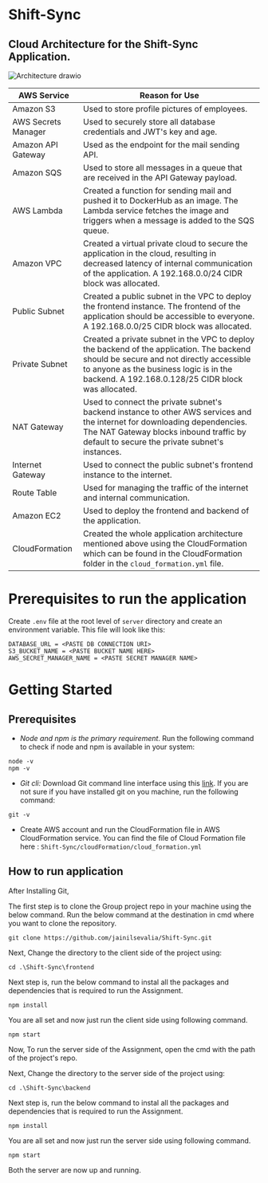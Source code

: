 # Shift-Sync

## Cloud Architecture for the Shift-Sync Application.
![Architecture drawio](https://user-images.githubusercontent.com/37774202/234840502-9556ed10-9b25-46f7-9c66-2aa6b8996f60.svg)


|AWS Service |Reason for Use |
| ----------- | -------------- |
| Amazon S3 | Used to store profile pictures of employees. |
| AWS Secrets Manager | Used to securely store all database credentials and JWT's key and age. |
| Amazon API Gateway | Used as the endpoint for the mail sending API. |
| Amazon SQS | Used to store all messages in a queue that are received in the API Gateway payload. |
| AWS Lambda | Created a function for sending mail and pushed it to DockerHub as an image. The Lambda service fetches the image and triggers when a message is added to the SQS queue. |
| Amazon VPC | Created a virtual private cloud to secure the application in the cloud, resulting in decreased latency of internal communication of the application. A 192.168.0.0/24 CIDR block was allocated. |
| Public Subnet | Created a public subnet in the VPC to deploy the frontend instance. The frontend of the application should be accessible to everyone. A 192.168.0.0/25 CIDR block was allocated. |
| Private Subnet | Created a private subnet in the VPC to deploy the backend of the application. The backend should be secure and not directly accessible to anyone as the business logic is in the backend. A 192.168.0.128/25 CIDR block was allocated. |
| NAT Gateway | Used to connect the private subnet's backend instance to other AWS services and the internet for downloading dependencies. The NAT Gateway blocks inbound traffic by default to secure the private subnet's instances. |
| Internet Gateway | Used to connect the public subnet's frontend instance to the internet. |
| Route Table | Used for managing the traffic of the internet and internal communication. |
| Amazon EC2 | Used to deploy the frontend and backend of the application. |
| CloudFormation | Created the whole application architecture mentioned above using the CloudFormation which can be found in the CloudFormation folder in the `cloud_formation.yml` file. |

# **Prerequisites to run the application**

Create `.env` file at the root level of `server` directory and create an environment variable. This file will look like this:

```
DATABASE_URL = <PASTE DB CONNECTION URI>
S3_BUCKET_NAME = <PASTE BUCKET NAME HERE>
AWS_SECRET_MANAGER_NAME = <PASTE SECRET MANAGER NAME>
```

# **Getting Started**

## Prerequisites

-   _Node and npm is the primary requirement_. Run the following command to check if node and npm is available in your system:

```
node -v
npm -v
```

-   _Git cli:_ Download Git command line interface using this [link](https://git-scm.com/downloads). If you are not sure if you have installed git on you machine, run the following command:

```
git -v
```

-   Create AWS account and run the CloudFormation file in AWS CloudFormation service. You can find the file of Cloud Formation file here : `Shift-Sync/cloudFormation/cloud_formation.yml`  

## How to run application

After Installing Git, 

The first step is to clone the Group project repo in your machine using the below command. Run the below command at the destination in cmd where you want to clone the repository.

```
git clone https://github.com/jainilsevalia/Shift-Sync.git
```

Next, Change the directory to the client side of the project using:

```
cd .\Shift-Sync\frontend
```

Next step is, run the below command to instal all the packages and dependencies that is required to run the Assignment.

```
npm install
```

You are all set and now just run the client side using following command.

```
npm start
```

Now, To run the server side of the Assignment, open the cmd with the path of the project's repo.

Next, Change the directory to the server side of the project using:

```
cd .\Shift-Sync\backend
```

Next step is, run the below command to instal all the packages and dependencies that is required to run the Assignment.

```
npm install
```

You are all set and now just run the server side using following command.

```
npm start
```

Both the server are now up and running.

